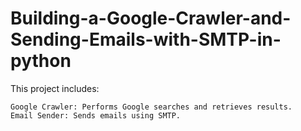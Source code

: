 # Building-a-Google-Crawler-and-Sending-Emails-with-SMTP-in-python
This project includes:

    Google Crawler: Performs Google searches and retrieves results.
    Email Sender: Sends emails using SMTP.
